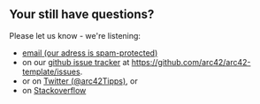 
## Your still have questions?

Please let us know - we're listening:


* <a href="xmxaxixlxtxo:ixnxfxox@xaxrxcx4x2x.xoxrgx" onmouseover="this.href=this.href.replace(/x/g,'');">email (our adress is spam-protected)</a>
* on our [github issue tracker](https://github.com/arc42/arc42-template/issues) at https://github.com/arc42/arc42-template/issues.
* or on [Twitter (@arc42Tipps)](https://twitter.com/arc42Tipps), or
* on [Stackoverflow](http://stackoverflow.com/questions/tagged/arc42)
